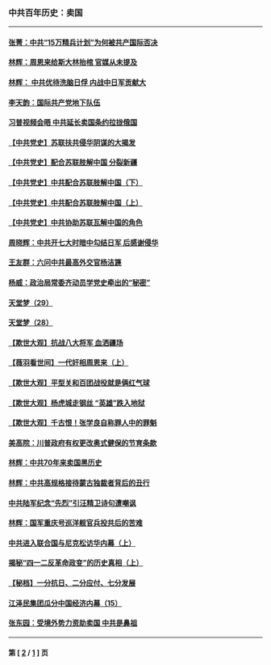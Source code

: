 ### 中共百年历史：卖国
---
#### [张菁：中共“15万精兵计划”为何被共产国际否决](../../pages/nf1176117/n13967677.md?08160430) 
#### [林辉：周恩来给斯大林抬棺 官媒从未提及](../../pages/nf1176117/n13961173.md?08160430) 
#### [林辉： 中共优待洗脑日俘 内战中日军贡献大](../../pages/nf1176117/n13624644.md?08160430) 
#### [李天韵：国际共产党地下队伍](../../pages/nf1176117/n13611808.md?08160430) 
#### [习普视频会晤 中共延长卖国条约拉拢俄国](../../pages/nf1176117/n13060971.md?08160430) 
#### [【中共党史】苏联扶共侵华阴谋的大揭发](../../pages/nf1176117/n13056050.md?08160430) 
#### [【中共党史】配合苏联肢解中国 分裂新疆](../../pages/nf1176117/n13040700.md?08160430) 
#### [【中共党史】中共配合苏联肢解中国（下）](../../pages/nf1176117/n13035660.md?08160430) 
#### [【中共党史】中共配合苏联肢解中国（上）](../../pages/nf1176117/n13030262.md?08160430) 
#### [【中共党史】中共协助苏联瓦解中国的角色](../../pages/nf1176117/n13018109.md?08160430) 
#### [周晓辉：中共开七大时暗中勾结日军 后感谢侵华](../../pages/nf1176117/n12921960.md?08160430) 
#### [王友群：六问中共最高外交官杨洁篪](../../pages/nf1176117/n12836495.md?08160430) 
#### [杨威：政治局常委齐动员学党史牵出的“秘密”](../../pages/nf1176117/n12764642.md?08160430) 
#### [天堂梦（29）](../../pages/nf1176117/n12408465.md?08160430) 
#### [天堂梦（28）](../../pages/nf1176117/n12408309.md?08160430) 
#### [【欺世大观】抗战八大将军 血洒疆场](../../pages/nf1176117/n12357044.md?08160430) 
#### [【薇羽看世间】一代奸相周恩来（上）](../../pages/nf1176117/n12401109.md?08160430) 
#### [【欺世大观】平型关和百团战役就是俩红气球](../../pages/nf1176117/n12359157.md?08160430) 
#### [【欺世大观】杨虎城走钢丝 “英雄”跌入地狱](../../pages/nf1176117/n12358840.md?08160430) 
#### [【欺世大观】千古恨！张学良自称罪人中的罪魁](../../pages/nf1176117/n12358629.md?08160430) 
#### [美高院：川普政府有权更改奥式健保的节育条款](../../pages/nf1176117/n12242171.md?08160430) 
#### [林辉：中共70年来卖国黑历史](../../pages/nf1176117/n11552181.md?08160430) 
#### [林辉：中共高规格接待蒙古独裁者背后的丑行](../../pages/nf1176117/n11225005.md?08160430) 
#### [中共陆军纪念“先烈”引汪精卫诗句遭嘲讽](../../pages/nf1176117/n11153345.md?08160430) 
#### [林辉：国军重庆号巡洋舰官兵投共后的苦难](../../pages/nf1176117/n10997801.md?08160430) 
#### [中共进入联合国与尼克松访华内幕（上）](../../pages/nf1176117/n10138788.md?08160430) 
#### [揭秘“四一二反革命政变”的历史真相（上）](../../pages/nf1176117/n9996650.md?08160430) 
#### [【秘档】一分抗日、二分应付、七分发展](../../pages/nf1176117/n9331484.md?08160430) 
#### [江泽民集团瓜分中国经济内幕（15）](../../pages/nf1176117/n9268584.md?08160430) 
#### [张东园：受境外势力资助卖国 中共是鼻祖](../../pages/nf1176117/n9272480.md?08160430) 

---
#### 第 [ [2](./2.md?08160430) / [1](./1.md?08160430) ] 页
